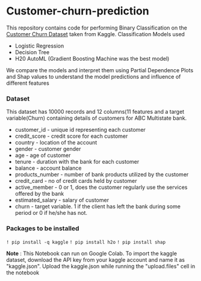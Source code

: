 # Customer-churn-prediction

This repository contains code for performing Binary Classification on the [Customer Churn Dataset](https://www.kaggle.com/datasets/gauravtopre/bank-customer-churn-dataset) taken from Kaggle. Classification Models used 
- Logistic Regression
- Decision Tree
- H20 AutoML (Gradient Boosting Machine was the best model)

We compare the models and interpret them using Partial Dependence Plots and Shap values to understand the model predictions and influence of different features

### Dataset

This dataset has 10000 records and 12 columns(11 features and a target variable(Churn) containing details of customers for ABC Multistate bank.

* customer_id - unique id representing each customer
* credit_score - credit score for each customer
* country - location of the account
* gender - customer gender
* age - age of customer
* tenure -  duration with the bank for each customer
* balance - account balance
* products_number -  number of bank products utilized by the customer
* credit_card - no of credit cards held by customer
* active_member - 0 or 1, does the customer regularly use the services offered by the bank
* estimated_salary -  salary of customer
* churn - target variable. 1 if the client has left the bank during some period or 0 if he/she has not.

### Packages to be installed

`! pip install -q kaggle`
`! pip install h2o`
`! pip install shap`

**Note** : This Notebook can run on Google Colab. To import the kaggle dataset, download the API key from your kaggle account and name it as "kaggle.json". Upload the kaggle.json while running the "upload.files" cell in the notebook
